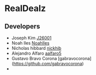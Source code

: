 # RealDealz

## Developers

- Joseph Kim [J26001](https://github.com/J26001)
- Noah Iles [NoahIles](https://github.com/noahiles)
- Nicholas hibbard [nickhib](https://github.com/nickhib)
- Alejandro Alfaro [aalfaro5](https://github.com/aalfaro5)
- Gustavo Bravo Corona [gabravocorona] (https://github.com/gabravocorona)
- 
